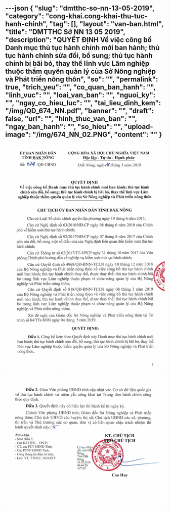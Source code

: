 ---json
{
    "slug": "dmtthc-so-nn-13-05-2019",
    "category": "cong-khai.cong-khai-thu-tuc-hanh-chinh",
    "tag": [],
    "layout": "van-ban.html",
    "title": "DMTTHC Sở NN 13 05 2019",
    "description": "QUYẾT ĐỊNH Về việc công bố Danh mục thủ tục hành chính mới ban hành; thủ tục hành chính sửa đổi, bổ sung; thủ tục hành chính bị bãi bỏ, thay thế lĩnh vực Lâm nghiệp thuộc thẩm quyền quản lý của Sở Nông nghiệp và Phát triển nông thôn",
    "so": "",
    "permalink": true,
    "trich_yeu": "",
    "co_quan_ban_hanh": "",
    "linh_vuc": "",
    "loai_van_ban": "",
    "nguoi_ky": "",
    "ngay_co_hieu_luc": "",
    "tai_lieu_dinh_kem": "/img/QD_674_NN.pdf",
    "banner": "",
    "draft": false,
    "url": "",
    "hinh_thuc_van_ban": "",
    "ngay_ban_hanh": "",
    "so_hieu": "",
    "upload-image": "/img/674_NN_02.PNG",
    "__content__": ""
}
---
<p><img alt="" src="/img/674_NN_01.PNG" /></p>

<p><img alt="" src="/img/674_NN_02.PNG" /></p>
